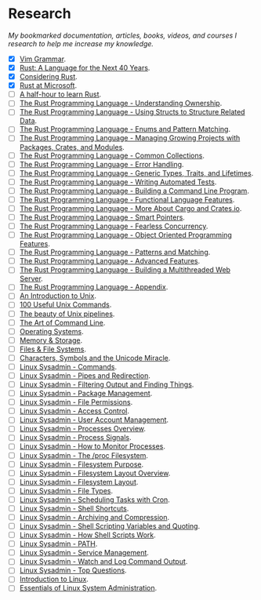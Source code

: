 # Research

_My bookmarked documentation, articles, books, videos, and courses I research to help me increase my knowledge._

- [x] [Vim Grammar](http://takac.github.io/2013/01/30/vim-grammar/).
- [x] [Rust: A Language for the Next 40 Years](https://invidio.us/watch?v=A3AdN7U24iU).
- [x] [Considering Rust](https://invidio.us/watch?v=DnT-LUQgc7s).
- [x] [Rust at Microsoft](https://invidio.us/watch?v=NQBVUjdkLAA).
- [ ] [A half-hour to learn Rust](https://fasterthanli.me/blog/2020/a-half-hour-to-learn-rust/).
- [ ] [The Rust Programming Language - Understanding Ownership](https://doc.rust-lang.org/book/ch04-00-understanding-ownership.html).
- [ ] [The Rust Programming Language - Using Structs to Structure Related Data](https://doc.rust-lang.org/book/ch05-00-structs.html).
- [ ] [The Rust Programming Language - Enums and Pattern Matching](https://doc.rust-lang.org/book/ch06-00-enums.html).
- [ ] [The Rust Programming Language - Managing Growing Projects with Packages, Crates, and Modules](https://doc.rust-lang.org/book/ch07-00-managing-growing-projects-with-packages-crates-and-modules.html).
- [ ] [The Rust Programming Language - Common Collections](https://doc.rust-lang.org/book/ch08-00-common-collections.html).
- [ ] [The Rust Programming Language - Error Handling](https://doc.rust-lang.org/book/ch09-00-error-handling.html).
- [ ] [The Rust Programming Language - Generic Types, Traits, and Lifetimes](https://doc.rust-lang.org/book/ch10-00-generics.html).
- [ ] [The Rust Programming Language - Writing Automated Tests](https://doc.rust-lang.org/book/ch11-00-testing.html).
- [ ] [The Rust Programming Language - Building a Command Line Program](https://doc.rust-lang.org/book/ch12-00-an-io-project.html).
- [ ] [The Rust Programming Language - Functional Language Features](https://doc.rust-lang.org/book/ch13-00-functional-features.html).
- [ ] [The Rust Programming Language - More About Cargo and Crates.io](https://doc.rust-lang.org/book/ch14-00-more-about-cargo.html).
- [ ] [The Rust Programming Language - Smart Pointers](https://doc.rust-lang.org/book/ch15-00-smart-pointers.html).
- [ ] [The Rust Programming Language - Fearless Concurrency](https://doc.rust-lang.org/book/ch16-00-concurrency.html).
- [ ] [The Rust Programming Language - Object Oriented Programming Features](https://doc.rust-lang.org/book/ch17-00-oop.html).
- [ ] [The Rust Programming Language - Patterns and Matching](https://doc.rust-lang.org/book/ch18-00-patterns.html).
- [ ] [The Rust Programming Language - Advanced Features](https://doc.rust-lang.org/book/ch19-00-advanced-features.html).
- [ ] [The Rust Programming Language - Building a Multithreaded Web Server](https://doc.rust-lang.org/book/ch20-00-final-project-a-web-server.html).
- [ ] [The Rust Programming Language - Appendix](https://doc.rust-lang.org/book/appendix-00.html).
- [ ] [An Introduction to Unix](http://oliverelliott.org/article/computing/tut_unix/).
- [ ] [100 Useful Unix Commands](http://oliverelliott.org/article/computing/ref_unix/).
- [ ] [The beauty of Unix pipelines](https://prithu.xyz/posts/unix-pipeline/).
- [ ] [The Art of Command Line](https://github.com/jlevy/the-art-of-command-line).
- [ ] [Operating Systems](https://invidio.us/watch?v=26QPDBe-NB8).
- [ ] [Memory & Storage](https://invidio.us/watch?v=TQCr9RV7twk).
- [ ] [Files & File Systems](https://invidio.us/watch?v=KN8YgJnShPM).
- [ ] [Characters, Symbols and the Unicode Miracle](https://invidio.us/watch?v=MijmeoH9LT4).
- [ ] [Linux Sysadmin - Commands](https://invidio.us/watch?v=Lbh8Bh_SEzU).
- [ ] [Linux Sysadmin - Pipes and Redirection](https://invidio.us/watch?v=-Z5tCri-QlI).
- [ ] [Linux Sysadmin - Filtering Output and Finding Things](https://invidio.us/watch?v=nLa6jAbULe8).
- [ ] [Linux Sysadmin - Package Management](https://invidio.us/watch?v=8P-Vek7Vtgg).
- [ ] [Linux Sysadmin - File Permissions](https://invidio.us/watch?v=8SkN7UofOww).
- [ ] [Linux Sysadmin - Access Control](https://invidio.us/watch?v=WhCIuGjhH-0).
- [ ] [Linux Sysadmin - User Account Management](https://invidio.us/watch?v=UN1QB5BIvps).
- [ ] [Linux Sysadmin - Processes Overview](https://invidio.us/watch?v=ls5cGi12kGw).
- [ ] [Linux Sysadmin - Process Signals](https://invidio.us/watch?v=lP7xoqkqDZQ).
- [ ] [Linux Sysadmin - How to Monitor Processes](https://invidio.us/watch?v=vsEJz9aKGKU).
- [ ] [Linux Sysadmin - The /proc Filesystem](https://invidio.us/watch?v=0XdjODvsRN8).
- [ ] [Linux Sysadmin - Filesystem Purpose](https://invidio.us/watch?v=ar37viZGQwk).
- [ ] [Linux Sysadmin - Filesystem Layout Overview](https://invidio.us/watch?v=svh8sSuz5BI).
- [ ] [Linux Sysadmin - Filesystem Layout](https://invidio.us/watch?v=TG5YJe9camA).
- [ ] [Linux Sysadmin - File Types](https://invidio.us/watch?v=EDgkcvOoY8A).
- [ ] [Linux Sysadmin - Scheduling Tasks with Cron](https://invidio.us/watch?v=8j0SWYNglcw).
- [ ] [Linux Sysadmin - Shell Shortcuts](https://invidio.us/watch?v=C-AQAJXdoS8).
- [ ] [Linux Sysadmin - Archiving and Compression](https://invidio.us/watch?v=tSRlNwaUgPQ).
- [ ] [Linux Sysadmin - Shell Scripting Variables and Quoting](https://invidio.us/watch?v=MYWvVgIL_Ys).
- [ ] [Linux Sysadmin - How Shell Scripts Work](https://invidio.us/watch?v=U2_MvxnqLRE).
- [ ] [Linux Sysadmin - PATH](https://invidio.us/watch?v=rJMFxIbDe-g).
- [ ] [Linux Sysadmin - Service Management](https://invidio.us/watch?v=JX2lxKJC6yI).
- [ ] [Linux Sysadmin - Watch and Log Command Output](https://invidio.us/watch?v=09v8vDOpdYo).
- [ ] [Linux Sysadmin - Top Questions](https://invidio.us/watch?v=l0QGLMwR-lY).
- [ ] [Introduction to Linux](https://training.linuxfoundation.org/training/introduction-to-linux/).
- [ ] [Essentials of Linux System Administration](https://training.linuxfoundation.org/training/essentials-of-linux-system-administration/).
